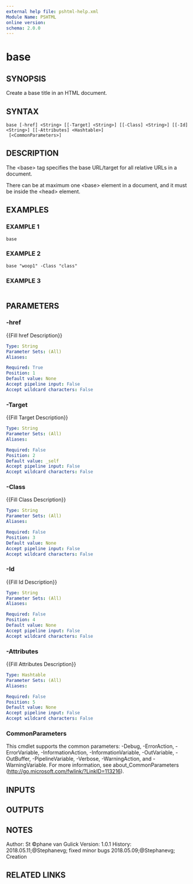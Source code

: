 ```yaml
---
external help file: pshtml-help.xml
Module Name: PSHTML
online version:
schema: 2.0.0
---
```


# base

## SYNOPSIS
Create a base title in an HTML document.

## SYNTAX

```
base [-href] <String> [[-Target] <String>] [[-Class] <String>] [[-Id] <String>] [[-Attributes] <Hashtable>]
 [<CommonParameters>]
```

## DESCRIPTION
The \<base\> tag specifies the base URL/target for all relative URLs in a document.

There can be at maximum one \<base\> element in a document, and it must be inside the \<head\> element.

## EXAMPLES

### EXAMPLE 1
```
base
```

### EXAMPLE 2
```
base "woop1" -Class "class"
```

### EXAMPLE 3
```

```

## PARAMETERS

### -href
{{Fill href Description}}

```yaml
Type: String
Parameter Sets: (All)
Aliases:

Required: True
Position: 1
Default value: None
Accept pipeline input: False
Accept wildcard characters: False
```

### -Target
{{Fill Target Description}}

```yaml
Type: String
Parameter Sets: (All)
Aliases:

Required: False
Position: 2
Default value: _self
Accept pipeline input: False
Accept wildcard characters: False
```

### -Class
{{Fill Class Description}}

```yaml
Type: String
Parameter Sets: (All)
Aliases:

Required: False
Position: 3
Default value: None
Accept pipeline input: False
Accept wildcard characters: False
```

### -Id
{{Fill Id Description}}

```yaml
Type: String
Parameter Sets: (All)
Aliases:

Required: False
Position: 4
Default value: None
Accept pipeline input: False
Accept wildcard characters: False
```

### -Attributes
{{Fill Attributes Description}}

```yaml
Type: Hashtable
Parameter Sets: (All)
Aliases:

Required: False
Position: 5
Default value: None
Accept pipeline input: False
Accept wildcard characters: False
```

### CommonParameters
This cmdlet supports the common parameters: -Debug, -ErrorAction, -ErrorVariable, -InformationAction, -InformationVariable, -OutVariable, -OutBuffer, -PipelineVariable, -Verbose, -WarningAction, and -WarningVariable.
For more information, see about_CommonParameters (http://go.microsoft.com/fwlink/?LinkID=113216).

## INPUTS

## OUTPUTS

## NOTES
Author: St ©phane van Gulick
Version: 1.0.1
History:
    2018.05.11;@Stephanevg; fixed minor bugs
    2018.05.09;@Stephanevg; Creation

## RELATED LINKS
